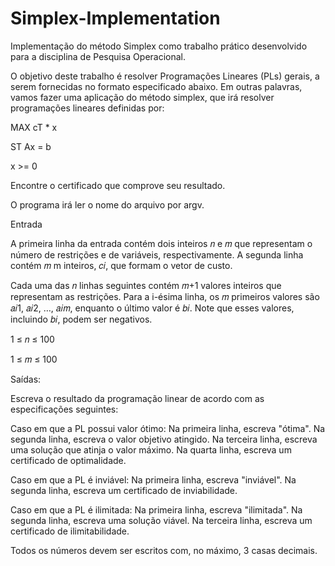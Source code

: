 # Simplex-Implementation
Implementação do método Simplex como trabalho prático desenvolvido para a disciplina de Pesquisa Operacional.

O objetivo deste trabalho é resolver Programações Lineares (PLs) gerais, a serem fornecidas no formato especificado abaixo. 
Em outras palavras, vamos fazer uma aplicação do método simplex, que irá resolver programações lineares definidas por:

MAX cT * x

ST Ax = b

x >= 0

Encontre o certificado que comprove seu resultado.

O programa irá ler o nome do arquivo por argv.

Entrada

A primeira linha da entrada contém dois inteiros 𝑛 e 𝑚 que representam o número de restrições e de variáveis, respectivamente.
A segunda linha contém 𝑚 m inteiros, 𝑐𝑖, que formam o vetor de custo.

Cada uma das 𝑛 linhas seguintes contém 𝑚+1 valores inteiros que representam as restrições. Para a i-ésima linha, os 𝑚 primeiros valores são 𝑎𝑖1, 𝑎𝑖2, …, 𝑎𝑖𝑚, enquanto o último valor é 𝑏𝑖. 
Note que esses valores, incluindo 𝑏𝑖, podem ser negativos.

1 ≤ 𝑛 ≤ 100

1 ≤ 𝑚 ≤ 100

Saídas:

Escreva o resultado da programação linear de acordo com as especificações seguintes:

Caso em que a PL possui valor ótimo:
  Na primeira linha, escreva "ótima".
  Na segunda linha, escreva o valor objetivo atingido.
  Na terceira linha, escreva uma solução que atinja o valor máximo.
  Na quarta linha, escreva um certificado de optimalidade.
  
Caso em que a PL é inviável:
  Na primeira linha, escreva "inviável".
  Na segunda linha, escreva um certificado de inviabilidade.
  
Caso em que a PL é ilimitada:
  Na primeira linha, escreva "ilimitada".
  Na segunda linha, escreva uma solução viável.
  Na terceira linha, escreva um certificado de ilimitabilidade.
  
Todos os números devem ser escritos com, no máximo, 3 casas decimais.
